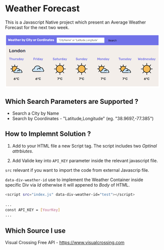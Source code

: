 # Weather Forecast

This is a Javascript Native project which present an Average Weather Forecast for the next two week.

![alt text](./Media/Weather.png)

## Which Search Parameters are Supported ?

- Search a City by Name
- Search by Coordinates - "Latitude,Longitude" (eg. "38.9697,-77.385")

## How to Implemnt Solution ?

1. Add to your HTML file a new Script tag. The script includes two *Optinal attrbiutes*. 

2. Add Valide key into `API_KEY` parameter inside the relevant javascript file.


`src` relevant if you want to import the code from external Javascrip file.

`data-div-weather-id` use to implement the Weather Container inside specific Div via *Id* otherwise it will appened to *Body* of HTML.

```sh
<script src="index.js" data-div-weather-id="test"></script>

...
const API_KEY = [YourKey]
...
```


## Which Source I use

Visual Crossing Free API - https://www.visualcrossing.com